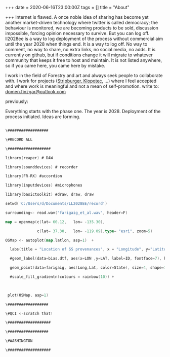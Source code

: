 +++
date = 2020-06-16T23:00:00Z
tags = []
title = "About"

+++
Internet is flawed. A once noble idea of sharing has become yet another market-driven technology where twitter is called democracy; the behaviour is monitored, we are becoming products to be sold, discussion impossible, forcing opinion necessary to survive. But you can log off. ll2028ee is a way to log deployment of the process without commercial aim until the year 2028 when things end. It is a way to log off. No way to comment, no way to share, no extra links, no social media, no adds. It is currently on github, but if conditions change it will migrate to whatever community that keeps it free to host and maintain. It is not listed anywhere, so if you came here, you came here by mistake.

I work in the field of Forestry and art and always seek people to collaborate with. I work for projects ([Stripburger](https://www.stripburger.org),[ Klopotec](https://www.klopotec.si/), ...) where I feel accepted and where work is meaningful and not a mean of self-promotion. write to: domen.finzgar@outlook.com

previously:

Everything starts with the phase one. The year is 2028. Deployment of the process initiated. Ideas are forming.

```go

\##################

\#RECORD ALL

\###################

library(reaper) # DAW

library(sounddevices) # recorder

library(FR-RX) #accordion

library(inputdevices) #microphones

library(basictoolkit) #draw, draw, draw

setwd('C:/Users/d/Documents/LL2028EE/record')

surrounding<- read.wav("farigaig_et_al.wav", header=F)

map = openmap(c(lat= 60.12,   lon= -135.30),

              c(lat= 37.30,   lon= -119.09),type= "esri", zoom=5)

OSMap <- autoplot(map.latlon, asp=1)  +

  labs(title = "Location of SS provenances", x = "Longitude", y="Latitude")+

  #geom_label(data=bias.dtf, aes(x=LON ,y=LAT, label=ID, fontface=7), hjust=1, vjust=0, size=4) +

  geom_point(data=farigaig, aes(Long,Lat, color=State), size=4, shape=19)

  #scale_fill_gradientn(colours = rainbow(10)) +

 

 plot(OSMap, asp=1)

\##################

\#QCI <-scratch that!

\###################

\##################

\#WASHINGTON

\###################

```